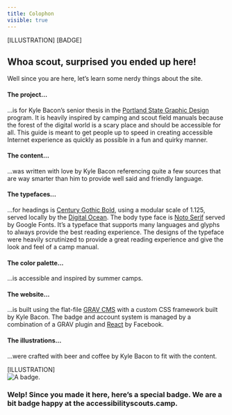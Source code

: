 ```yaml
---
title: Colophon
visible: true
---
```

[ILLUSTRATION] [BADGE]
<section class="container--content" markdown="1">

# Whoa scout, surprised you ended up here!
Well since you are here, let’s learn some nerdy things about the site.

#### The project…
…is for Kyle Bacon’s senior thesis in the [Portland State Graphic Design](http://psu.gd?target=_blank) program. It is heavily inspired by camping and scout field manuals because the forest of the digital world is a scary place and should be accessible for all. This guide is meant to get people up to speed in creating accessible Internet experience as quickly as possible in a fun and quirky manner.

#### The content…
…was written with love by Kyle Bacon referencing quite a few sources that are way smarter than him to provide well said and friendly language.

#### The typefaces…
…for headings is [Century Gothic Bold](https://www.myfonts.com/fonts/mti/century-gothic/bold?target=_blank), using a modular scale of 1.125, served locally by the [Digital Ocean](https://www.digitalocean.com?target=_blank). The body type face is [Noto Serif](https://fonts.google.com/specimen/Noto+Serif?target=_blank) served by Google Fonts. It’s a typeface that supports many languages and glyphs to always provide the best reading experience. The designs of the typeface were heavily scrutinized to provide a great reading experience and give the look and feel of a camp manual.

#### The color palette…
…is accessible and inspired by summer camps.

#### The website…
…is built using the flat-file [GRAV CMS](https://getgrav.org?target=_blank) with a custom CSS framework built by Kyle Bacon. The badge and account system is managed by a combination of a GRAV plugin and [React](https://facebook.github.io/react?target=_blank) by Facebook.

#### The illustrations…
…were crafted with beer and coffee by Kyle Bacon to fit with the content.
</section>
<section class="container" markdown="1">
[ILLUSTRATION]
</section>

<section class="section--badge-cta section--badge-cta__yellow mt--60">
    <div class="container">
        <div class="flex-grid--gutters">
            <div class="col--width__four">
                <div class="badge--box">
                    <img class="img--badge" alt="A badge." src="/user/pages/01.home/badge-star-holder.png">
                </div>
            </div>
            <div class="col--width__eight">
                <h3>Welp! Since you made it here, here’s a special badge. We are a bit badge happy at the accessibilityscouts.camp.</h3>
            </div>
        </div>
    </div>
</section>
